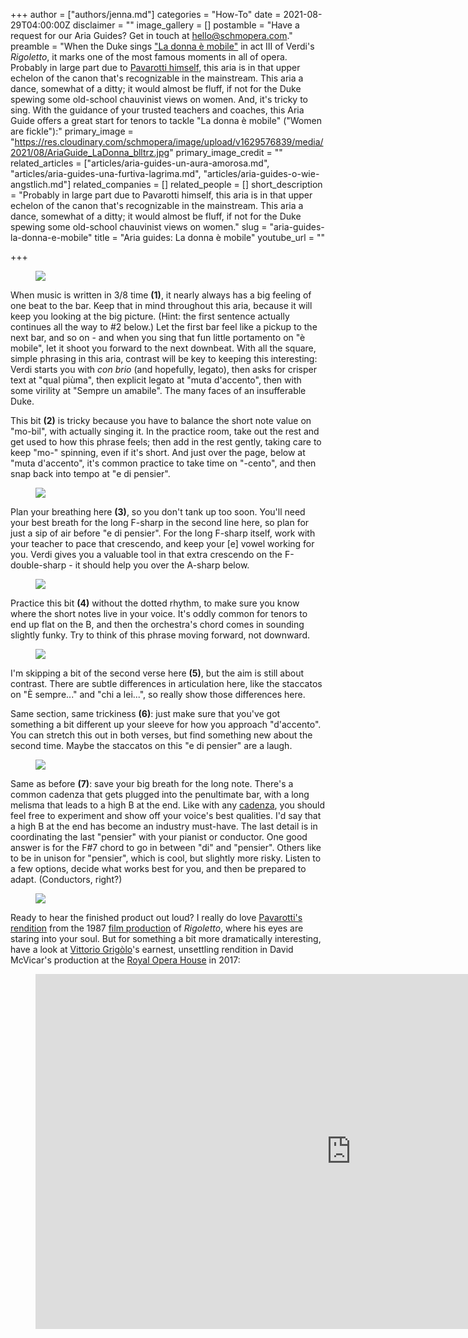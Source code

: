 +++
author = ["authors/jenna.md"]
categories = "How-To"
date = 2021-08-29T04:00:00Z
disclaimer = ""
image_gallery = []
postamble = "Have a request for our Aria Guides? Get in touch at [hello@schmopera.com](mailto:hello@schmopera.com)."
preamble = "When the Duke sings [\"La donna è mobile\"](http://www.aria-database.com/search.php?sid=24a50bbfcebd847a80bdf4ae327a0c09&X=4&individualAria=265) in act III of Verdi's _Rigoletto_, it marks one of the most famous moments in all of opera. Probably in large part due to [Pavarotti himself](https://youtu.be/xCFEk6Y8TmM), this aria is in that upper echelon of the canon that's recognizable in the mainstream. This aria a dance, somewhat of a ditty; it would almost be fluff, if not for the Duke spewing some old-school chauvinist views on women. And, it's tricky to sing. With the guidance of your trusted teachers and coaches, this Aria Guide offers a great start for tenors to tackle \"La donna è mobile\" (\"Women are fickle\"):"
primary_image = "https://res.cloudinary.com/schmopera/image/upload/v1629576839/media/2021/08/AriaGuide_LaDonna_blltrz.jpg"
primary_image_credit = ""
related_articles = ["articles/aria-guides-un-aura-amorosa.md", "articles/aria-guides-una-furtiva-lagrima.md", "articles/aria-guides-o-wie-angstlich.md"]
related_companies = []
related_people = []
short_description = "Probably in large part due to Pavarotti himself, this aria is in that upper echelon of the canon that's recognizable in the mainstream. This aria a dance, somewhat of a ditty; it would almost be fluff, if not for the Duke spewing some old-school chauvinist views on women."
slug = "aria-guides-la-donna-e-mobile"
title = "Aria guides: La donna è mobile"
youtube_url = ""

+++
<figure data-type="image">

![](https://res.cloudinary.com/schmopera/image/upload/v1629492442/media/2021/08/AriaGuide_LaDonna_p1_annotated_full_sjqdfk.jpg)

</figure>

When music is written in 3/8 time **(1)**, it nearly always has a big feeling of one beat to the bar. Keep that in mind throughout this aria, because it will keep you looking at the big picture. (Hint: the first sentence actually continues all the way to #2 below.) Let the first bar feel like a pickup to the next bar, and so on - and when you sing that fun little portamento on "è mobile", let it shoot you forward to the next downbeat. With all the square, simple phrasing in this aria, contrast will be key to keeping this interesting: Verdi starts you with _con brio_ (and hopefully, legato), then asks for crisper text at "qual piùma", then explicit legato at "muta d'accento", then with some virility at "Sempre un amabile". The many faces of an insufferable Duke.

This bit **(2)** is tricky because you have to balance the short note value on "mo-bil", with actually singing it. In the practice room, take out the rest and get used to how this phrase feels; then add in the rest gently, taking care to keep "mo-" spinning, even if it's short. And just over the page, below at "muta d'accento", it's common practice to take time on "-cento", and then snap back into tempo at "e di pensier".

<figure data-type="image">

![](https://res.cloudinary.com/schmopera/image/upload/v1629492457/media/2021/08/AriaGuide_LaDonna_p2_annotated_cropped_top_n2a2l1.jpg)

</figure>

Plan your breathing here **(3)**, so you don't tank up too soon. You'll need your best breath for the long F-sharp in the second line here, so plan for just a sip of air before "e di pensier". For the long F-sharp itself, work with your teacher to pace that crescendo, and keep your \[e\] vowel working for you. Verdi gives you a valuable tool in that extra crescendo on the F-double-sharp - it should help you over the A-sharp below.

<figure data-type="image">

![](https://res.cloudinary.com/schmopera/image/upload/v1629492467/media/2021/08/AriaGuide_LaDonna_p2_annotated_cropped_skbwp9.jpg)

</figure>

Practice this bit **(4)** without the dotted rhythm, to make sure you know where the short notes live in your voice. It's oddly common for tenors to end up flat on the B, and then the orchestra's chord comes in sounding slightly funky. Try to think of this phrase moving forward, not downward.

<figure data-type="image">

![](https://res.cloudinary.com/schmopera/image/upload/v1629492487/media/2021/08/AriaGuide_LaDonna_p3_annotated_cropped_w69k18.jpg)

</figure>

I'm skipping a bit of the second verse here **(5)**, but the aim is still about contrast. There are subtle differences in articulation here, like the staccatos on "È sempre..." and "chi a lei...", so really show those differences here.

Same section, same trickiness **(6)**: just make sure that you've got something a bit different up your sleeve for how you approach "d'accento". You can stretch this out in both verses, but find something new about the second time. Maybe the staccatos on this "e di pensier" are a laugh.

<figure data-type="image">

![](https://res.cloudinary.com/schmopera/image/upload/v1630251910/media/2021/08/AriaGuide_LaDonna_p4_annotated_cropped_top_xfc8dp.jpg)

</figure>

Same as before **(7)**: save your big breath for the long note. There's a common cadenza that gets plugged into the penultimate bar, with a long melisma that leads to a high B at the end. Like with any [cadenza](https://www.scoreexchange.com/scores/108777.html), you should feel free to experiment and show off your voice's best qualities. I'd say that a high B at the end has become an industry must-have. The last detail is in coordinating the last "pensier" with your pianist or conductor. One good answer is for the F#7 chord to go in between "di" and "pensier". Others like to be in unison for "pensier", which is cool, but slightly more risky. Listen to a few options, decide what works best for you, and then be prepared to adapt. (Conductors, right?)

<figure data-type="image">

![](https://res.cloudinary.com/schmopera/image/upload/v1629492545/media/2021/08/AriaGuide_LaDonna_p4_annotated_cropped_jnbecy.jpg)

</figure>

Ready to hear the finished product out loud? I really do love [Pavarotti's rendition](https://www.youtube.com/watch?v=xCFEk6Y8TmM) from the 1987 [film production](https://www.imdb.com/title/tt0253590/) of _Rigoletto_, where his eyes are staring into your soul. But for something a bit more dramatically interesting, have a look at [Vittorio Grigòlo](https://www.schmopera.com/grigolo-rogue-teacher/)'s earnest, unsettling rendition in David McVicar's production at the [Royal Opera House](/scene/companies/royal-opera-house/) in 2017:

<figure data-type="video">

<iframe width="1010" height="568" src="https://www.youtube.com/embed/wKoa3BHHbB8" title="YouTube video player" frameborder="0" allow="accelerometer; autoplay; clipboard-write; encrypted-media; gyroscope; picture-in-picture" allowfullscreen></iframe>

</figure>